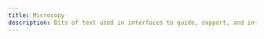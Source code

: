 ```yaml
---
title: Microcopy
description: Bits of text used in interfaces to guide, support, and inform.
---
```

